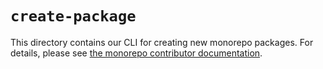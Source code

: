# `create-package`

This directory contains our CLI for creating new monorepo packages.
For details, please see [the monorepo contributor documentation](../../docs/contributing.md#adding-new-packages).
